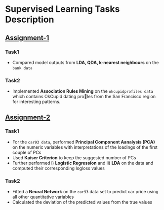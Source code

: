 # Supervised Learning Tasks Description
## [Assignment-1](https://github.com/qyzqyz1/Data-Science-Portfolio/tree/master/R%20Projects/R%20-%20Machine%20Learning/Supervised%20Learning%20Tasks/Supervised%20Learning%20Task1)
### Task1
- Compared model outputs from **LDA, QDA, k-nearest neighbours** on the `bank data`
### Task2
- Implemented **Association Rules Mining** on the `okcupidprofiles data` which contains OkCupid dating proles from the San Francisco region for interesting patterns.  


## [Assignment-2](https://github.com/qyzqyz1/Data-Science-Portfolio/tree/master/R%20Projects/R%20-%20Machine%20Learning/Supervised%20Learning%20Tasks/Supervised%20Learning%20Task2)
### Task1
- For the `car93 data`, performed **Principal Component Aanalysis (PCA)** on the numeric variables with interpretations of the loadings of the first couple of PCs
- Used **Kaiser Criterion** to keep the suggested number of PCs
- Further performed i) **Logistic Regression** and ii) **LDA** on the data and computed their corresponding logloss values

### Task2
- Fitted a **Neural Network** on the `car93` data set to predict car price using all other quantitative variables
- Calculated the deviation of the predicted values from the true values
